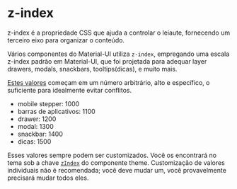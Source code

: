 # z-index

<p class="description">z-index é a propriedade CSS que ajuda a controlar o leiaute, fornecendo um terceiro eixo para organizar o conteúdo.</p>

Vários componentes do Material-UI utiliza `z-index`, empregando uma escala z-index padrão em Material-UI, que foi projetada para adequar layer drawers, modals, snackbars, tooltips(dicas), e muito mais.

[Estes valores](https://github.com/mui-org/material-ui/blob/next/packages/material-ui/src/styles/zIndex.js) começam em um número arbitrário, alto e específico, o suficiente para idealmente evitar conflitos.

- mobile stepper: 1000
- barras de aplicativos: 1100
- drawer: 1200
- modal: 1300
- snackbar: 1400
- dicas: 1500

Esses valores sempre podem ser customizados. Você os encontrará no tema sob a chave [`zIndex`](/customization/default-theme/?expend-path=$.zIndex) do componente theme. Customização de valores individuais não é recomendada; você deve mudar um, você provavelmente precisará mudar todos eles.